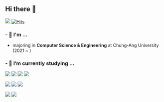 ## Hi there 👋

<a href="https://www.instagram.com/hnn.ynh/" target="_blank"><img src="https://img.shields.io/badge/Instagram-E4405F?style=flat&logo=Instagram&logoColor=white"></a>
[![Hits](https://hits.seeyoufarm.com/api/count/incr/badge.svg?url=https%3A%2F%2Fgithub.com%2Fhnnynh&count_bg=%230675FB&title_bg=%23000000&icon=&icon_color=%23FFFFFF&title=hits&edge_flat=false)](https://hits.seeyoufarm.com)

### - 👀 I'm ...
- majoring in **Computer Science & Engineering** at Chung-Ang University (2021 ~ )

### - 🌱 I’m currently studying ...

<img src="https://img.shields.io/badge/C-A8B9CC?style=flat&logo=C&logoColor=white"></a>
<img src="https://img.shields.io/badge/C++-00599C?style=flat&logo=C++&logoColor=white"></a>
<img src="https://img.shields.io/badge/Java-007396?style=flat&logo=Java&logoColor=white"></a>
<img src="https://img.shields.io/badge/Python-3776AB?style=flat&logo=Python&logoColor=white"></a>

<img src="https://img.shields.io/badge/HTML-E34F26?style=flat&logo=HTML5&logoColor=white"></a>
<img src="https://img.shields.io/badge/CSS-1572B6?style=flat&logo=CSS3&logoColor=white"></a>
<img src="https://img.shields.io/badge/JavaScript-F7DF1E?style=flat&logo=JavaScript&logoColor=white"></a>

<img src="https://img.shields.io/badge/git-F05032?style=flat&logo=git&logoColor=white"></a>
<img src="https://img.shields.io/badge/github-181717?style=flat&logo=github&logoColor=white"></a>

<!--
**hnnynh/hnnynh** is a ✨ _special_ ✨ repository because its `README.md` (this file) appears on your GitHub profile.

Here are some ideas to get you started:

### - :eyes: I'm
- 🔭 I’m currently working on ...
- 🌱 I’m currently learning ...
- 👯 I’m looking to collaborate on ...
- 🤔 I’m looking for help with ...
- 💬 Ask me about ...
- 📫 How to reach me: ...
- 😄 Pronouns: ...
- ⚡ Fun fact: ...
-->
